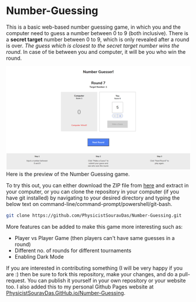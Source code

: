 # Number-Guessing
This is a basic web-based number guessing game, in which you and the computer need to guess a number between 0 to 9 (both inclusive). 
There is a **secret target** number between 0 to 9, which is only revealed after a round is over. *The guess which is closest to the secret target number wins the round*. In case of tie between you and computer, it will be you who win the round.

![Preview of the Game](https://raw.githubusercontent.com/PhysicistSouravDas/Number-Guessing/master/Images/preview1.PNG)    
    Here is the preview of the Number Guessing game.

To try this out, you can either download the ZIP file from [here](https://github.com/PhysicistSouravDas/Number-Guessing/archive/master.zip) and extract in your computer, or you can clone the repository in your computer (if you have git installed) by navigating to your desired directory and typing the below text on command-line/command-prompt/powershell/git-bash.
```bash
git clone https://github.com/PhysicistSouravDas/Number-Guessing.git
```

More features can be added to make this game more interesting such as:
* Player vs Player Game (then players can't have same guesses in a round)
* Different no. of rounds for different tournaments
* Enabling Dark Mode

If you are interested in contributing something (I will be very happy if you are :) then be sure to fork this repository, make your changes, and do a pull-request. You can publish it yourself in your own repository or your website too. I also added this to my personal Github Pages website at [PhysicistSouravDas.GitHub.io/Number-Guessing](https://physicistsouravdas.github.io/Number-Guessing).